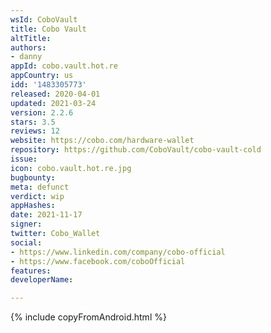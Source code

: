 ```yaml
---
wsId: CoboVault
title: Cobo Vault
altTitle: 
authors:
- danny
appId: cobo.vault.hot.re
appCountry: us
idd: '1483305773'
released: 2020-04-01
updated: 2021-03-24
version: 2.2.6
stars: 3.5
reviews: 12
website: https://cobo.com/hardware-wallet
repository: https://github.com/CoboVault/cobo-vault-cold
issue: 
icon: cobo.vault.hot.re.jpg
bugbounty: 
meta: defunct
verdict: wip
appHashes: 
date: 2021-11-17
signer: 
twitter: Cobo_Wallet
social:
- https://www.linkedin.com/company/cobo-official
- https://www.facebook.com/coboOfficial
features: 
developerName: 

---
```


{% include copyFromAndroid.html %}



